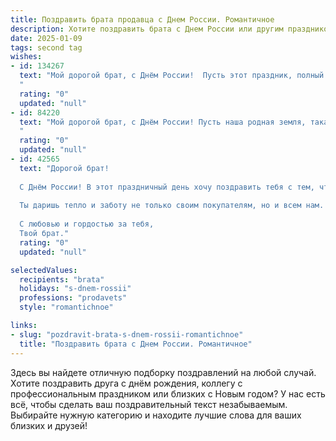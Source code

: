 ```yaml
---
title: Поздравить брата продавца с Днем России. Романтичное
description: Хотите поздравить брата с Днем России или другим праздником? Наш ИИ создаст незабываемое поздравление, а вы обязательно выделитесь среди других.  
date: 2025-01-09
tags: second tag
wishes:
- id: 134267
  text: "Мой дорогой брат, с Днём России!  Пусть этот праздник, полный света и гордости за нашу страну, наполнит твою жизнь такой же яркой и искренней любовью, какую ты даришь людям своей профессией продавца.  Пусть каждый твой день будет  наполнен теплом,  радостью и успехом,  а сердце твое всегда остаётся открытым для добра и красоты, как распустившийся в летний день цветок. Счастья тебе, любимый брат!
  "
  rating: "0"
  updated: "null"
- id: 84220
  text: "Мой дорогой брат, с Днём России! Пусть наша родная земля, такая же прекрасная и неповторимая, как ты сам, всегда будет источником вдохновения и радости.  Пусть твоя жизнь, подобно руслу великой русской реки, течёт свободно и полно,  а твоя работа продавца приносит не только достаток, но и удовлетворение,  заряжая тебя оптимизмом и любовью к людям.  Я желаю тебе счастья, любви и всего самого светлого в этот праздничный день!
  "
  rating: "0"
  updated: "null"
- id: 42565
  text: "Дорогой брат!
  
  С Днём России! В этот праздничный день хочу поздравить тебя с тем, что ты — представитель нашей великой страны, её надежда и свет. Твоя профессия продавца — это не просто работа, это искусство делать жизнь людей ярче, приносить радость и настроение каждому, кто переступает порог твоего магазина.
  
  Ты даришь тепло и заботу не только своим покупателям, но и всем нам. Пусть в твоей жизни будет столько же ярких моментов, сколько товаров на полках твоего магазина. Желаю тебе успехов в работе, счастья в личной жизни и больших свершений на твоём пути.
  
  С любовью и гордостью за тебя,
  Твой брат."
  rating: "0"
  updated: "null"

selectedValues:
  recipients: "brata"
  holidays: "s-dnem-rossii"
  professions: "prodavets"
  style: "romantichnoe"

links:
- slug: "pozdravit-brata-s-dnem-rossii-romantichnoe"
  title: "Поздравить брата с Днем России. Романтичное"
---
```


Здесь вы найдете отличную подборку поздравлений на любой случай.
Хотите поздравить друга с днём рождения, коллегу с профессиональным праздником или близких с Новым годом? У нас есть всё, чтобы сделать ваш поздравительный текст незабываемым. Выбирайте нужную категорию и находите лучшие слова для ваших близких и друзей!
